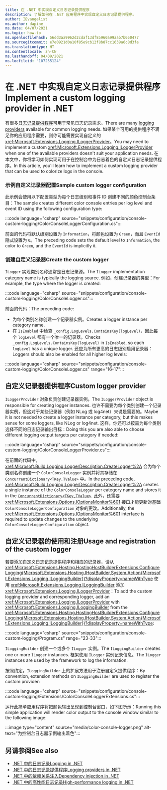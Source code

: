 ```yaml
---
title: 在 .NET 中实现自定义日志记录提供程序
description: 了解如何在 .NET 应用程序中实现自定义日志记录提供程序。
author: IEvangelist
ms.author: dapine
ms.date: 04/07/2021
ms.topic: how-to
ms.openlocfilehash: 56dd3aa9962d2cdaf13df85960a99aab7b050477
ms.sourcegitcommit: e7e0921d0a10f85e9cb12f8b87cc1639a6c8d3fe
ms.translationtype: HT
ms.contentlocale: zh-CN
ms.lasthandoff: 04/09/2021
ms.locfileid: "107255124"
---
```

# <a name="implement-a-custom-logging-provider-in-net"></a><span data-ttu-id="d4440-103">在 .NET 中实现自定义日志记录提供程序</span><span class="sxs-lookup"><span data-stu-id="d4440-103">Implement a custom logging provider in .NET</span></span>

<span data-ttu-id="d4440-104">有很多[日志记录提供程序](logging-providers.md)可用于常见日志记录需求。</span><span class="sxs-lookup"><span data-stu-id="d4440-104">There are many [logging providers](logging-providers.md) available for common logging needs.</span></span> <span data-ttu-id="d4440-105">如果某个可用的提供程序不满足你的应用程序需要，则你可能需要实现自定义的 <xref:Microsoft.Extensions.Logging.ILoggerProvider>。</span><span class="sxs-lookup"><span data-stu-id="d4440-105">You may need to implement a custom <xref:Microsoft.Extensions.Logging.ILoggerProvider> when one of the available providers doesn't suit your application needs.</span></span> <span data-ttu-id="d4440-106">在本文中，你将学习如何实现可用于在控制台中为日志着色的自定义日志记录提供程序。</span><span class="sxs-lookup"><span data-stu-id="d4440-106">In this article, you'll learn how to implement a custom logging provider that can be used to colorize logs in the console.</span></span>

### <a name="sample-custom-logger-configuration"></a><span data-ttu-id="d4440-107">示例自定义记录器配置</span><span class="sxs-lookup"><span data-stu-id="d4440-107">Sample custom logger configuration</span></span>

<span data-ttu-id="d4440-108">此示例会使用以下配置类型为每个日志级别和事件 ID 创建不同的颜色控制台条目：</span><span class="sxs-lookup"><span data-stu-id="d4440-108">The sample creates different color console entries per log level and event ID using the following configuration type:</span></span>

:::code language="csharp" source="snippets/configuration/console-custom-logging/ColorConsoleLoggerConfiguration.cs":::

<span data-ttu-id="d4440-109">前面的代码将默认级别设置为 `Information`，将颜色设置为 `Green`，而且 `EventId` 隐式设置为 `0`。</span><span class="sxs-lookup"><span data-stu-id="d4440-109">The preceding code sets the default level to `Information`, the color to `Green`, and the `EventId` is implicitly `0`.</span></span>

### <a name="create-the-custom-logger"></a><span data-ttu-id="d4440-110">创建自定义记录器</span><span class="sxs-lookup"><span data-stu-id="d4440-110">Create the custom logger</span></span>

<span data-ttu-id="d4440-111">`ILogger` 实现类别名称通常是日志记录源。</span><span class="sxs-lookup"><span data-stu-id="d4440-111">The `ILogger` implementation category name is typically the logging source.</span></span> <span data-ttu-id="d4440-112">例如，创建记录器的类型：</span><span class="sxs-lookup"><span data-stu-id="d4440-112">For example, the type where the logger is created:</span></span>

:::code language="csharp" source="snippets/configuration/console-custom-logging/ColorConsoleLogger.cs":::

<span data-ttu-id="d4440-113">前面的代码：</span><span class="sxs-lookup"><span data-stu-id="d4440-113">The preceding code:</span></span>

- <span data-ttu-id="d4440-114">为每个类别名称创建一个记录器实例。</span><span class="sxs-lookup"><span data-stu-id="d4440-114">Creates a logger instance per category name.</span></span>
- <span data-ttu-id="d4440-115">在 `IsEnabled` 中检查 `_config.LogLevels.ContainsKey(logLevel)`，因此每个 `logLevel` 都有一个唯一的记录器。</span><span class="sxs-lookup"><span data-stu-id="d4440-115">Checks `_config.LogLevels.ContainsKey(logLevel)` in `IsEnabled`, so each `logLevel` has a unique logger.</span></span> <span data-ttu-id="d4440-116">还应为所有更高的日志级别启用记录器：</span><span class="sxs-lookup"><span data-stu-id="d4440-116">Loggers should also be enabled for all higher log levels:</span></span>

:::code language="csharp" source="snippets/configuration/console-custom-logging/ColorConsoleLogger.cs" range="16-17":::

## <a name="custom-logger-provider"></a><span data-ttu-id="d4440-117">自定义记录器提供程序</span><span class="sxs-lookup"><span data-stu-id="d4440-117">Custom logger provider</span></span>

<span data-ttu-id="d4440-118">`ILoggerProvider` 对象负责创建记录器实例。</span><span class="sxs-lookup"><span data-stu-id="d4440-118">The `ILoggerProvider` object is responsible for creating logger instances.</span></span> <span data-ttu-id="d4440-119">也许不需要为每个类别创建一个记录器实例，但这对于某些记录器（例如 NLog 或 log4net）来说是需要的。</span><span class="sxs-lookup"><span data-stu-id="d4440-119">Maybe it is not needed to create a logger instance per category, but this makes sense for some loggers, like NLog or log4net.</span></span> <span data-ttu-id="d4440-120">这样，你还可以按需为每个类别选择不同的日志记录输出目标：</span><span class="sxs-lookup"><span data-stu-id="d4440-120">Doing this you are also able to choose different logging output targets per category if needed:</span></span>

:::code language="csharp" source="snippets/configuration/console-custom-logging/ColorConsoleLoggerProvider.cs":::

<span data-ttu-id="d4440-121">在前面的代码中，<xref:Microsoft.Build.Logging.LoggerDescription.CreateLogger%2A> 会为每个类别名称创建一个 `ColorConsoleLogger` 实例并将其存储在 [`ConcurrentDictionary<TKey,TValue>`](/dotnet/api/system.collections.concurrent.concurrentdictionary-2) 中。</span><span class="sxs-lookup"><span data-stu-id="d4440-121">In the preceding code, <xref:Microsoft.Build.Logging.LoggerDescription.CreateLogger%2A> creates a single instance of the `ColorConsoleLogger` per category name and stores it in the [`ConcurrentDictionary<TKey,TValue>`](/dotnet/api/system.collections.concurrent.concurrentdictionary-2).</span></span> <span data-ttu-id="d4440-122">此外，还需要 <xref:Microsoft.Extensions.Options.IOptionsMonitor%601> 接口才能更新对基础 `ColorConsoleLoggerConfiguration` 对象的更改。</span><span class="sxs-lookup"><span data-stu-id="d4440-122">Additionally, the <xref:Microsoft.Extensions.Options.IOptionsMonitor%601> interface is required to update changes to the underlying `ColorConsoleLoggerConfiguration` object.</span></span>

## <a name="usage-and-registration-of-the-custom-logger"></a><span data-ttu-id="d4440-123">自定义记录器的使用和注册</span><span class="sxs-lookup"><span data-stu-id="d4440-123">Usage and registration of the custom logger</span></span>

<span data-ttu-id="d4440-124">若要添加自定义日志记录提供程序和相应的记录器，请从 <xref:Microsoft.Extensions.Hosting.HostingHostBuilderExtensions.ConfigureLogging(Microsoft.Extensions.Hosting.IHostBuilder,System.Action{Microsoft.Extensions.Logging.ILoggingBuilder})?displayProperty=nameWithType> 使用 <xref:Microsoft.Extensions.Logging.ILoggingBuilder> 添加 <xref:Microsoft.Extensions.Logging.ILoggerProvider>：</span><span class="sxs-lookup"><span data-stu-id="d4440-124">To add the custom logging provider and corresponding logger, add an <xref:Microsoft.Extensions.Logging.ILoggerProvider> with <xref:Microsoft.Extensions.Logging.ILoggingBuilder> from the <xref:Microsoft.Extensions.Hosting.HostingHostBuilderExtensions.ConfigureLogging(Microsoft.Extensions.Hosting.IHostBuilder,System.Action{Microsoft.Extensions.Logging.ILoggingBuilder})?displayProperty=nameWithType>:</span></span>

:::code language="csharp" source="snippets/configuration/console-custom-logging/Program.cs" range="23-33":::

<span data-ttu-id="d4440-125">`ILoggingBuilder` 创建一个或多个 `ILogger` 实例。</span><span class="sxs-lookup"><span data-stu-id="d4440-125">The `ILoggingBuilder` creates one or more `ILogger` instances.</span></span> <span data-ttu-id="d4440-126">框架使用 `ILogger` 实例记录信息。</span><span class="sxs-lookup"><span data-stu-id="d4440-126">The `ILogger` instances are used by the framework to log the information.</span></span>

<span data-ttu-id="d4440-127">按照约定，`ILoggingBuilder` 上的扩展方法用于注册自定义提供程序：</span><span class="sxs-lookup"><span data-stu-id="d4440-127">By convention, extension methods on `ILoggingBuilder` are used to register the custom provider:</span></span>

:::code language="csharp" source="snippets/configuration/console-custom-logging/Extensions/ColorConsoleLoggerExtensions.cs":::

<span data-ttu-id="d4440-128">运行此简单应用程序将把颜色输出呈现到控制台窗口，如下图所示：</span><span class="sxs-lookup"><span data-stu-id="d4440-128">Running this simple application will render color output to the console window similar to the following image:</span></span>

:::image type="content" source="media/color-console-logger.png" alt-text="为控制台日志器示例输出着色":::

## <a name="see-also"></a><span data-ttu-id="d4440-130">另请参阅</span><span class="sxs-lookup"><span data-stu-id="d4440-130">See also</span></span>

- [<span data-ttu-id="d4440-131">.NET 中的日志记录</span><span class="sxs-lookup"><span data-stu-id="d4440-131">Logging in .NET</span></span>](logging.md)
- [<span data-ttu-id="d4440-132">.NET 中的日志记录提供程序</span><span class="sxs-lookup"><span data-stu-id="d4440-132">Logging providers in .NET</span></span>](logging-providers.md)
- [<span data-ttu-id="d4440-133">.NET 中的依赖关系注入</span><span class="sxs-lookup"><span data-stu-id="d4440-133">Dependency injection in .NET</span></span>](dependency-injection.md)
- [<span data-ttu-id="d4440-134">.NET 中的高性能日志记录</span><span class="sxs-lookup"><span data-stu-id="d4440-134">High-performance logging in .NET</span></span>](high-performance-logging.md)
